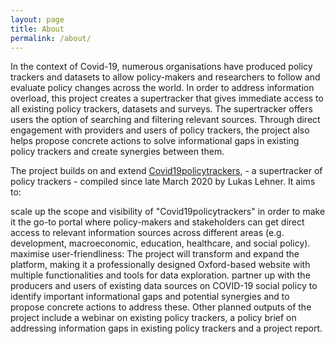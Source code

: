 ```yaml
---
layout: page
title: About
permalink: /about/
---
```


In the context of Covid-19, numerous organisations have produced policy trackers and datasets to allow policy-makers and researchers to follow and evaluate policy changes across the world. In order to address information overload, this project creates a supertracker that gives immediate access to all existing policy trackers, datasets and surveys. The supertracker offers users the option of searching and filtering relevant sources. Through direct engagement with providers and users of policy trackers, the project also helps propose concrete actions to solve informational gaps in existing policy trackers and create synergies between them.

The project builds on and extend [Covid19policytrackers](https://lukaslehner.github.io/covid19policytrackers/), - a supertracker of policy trackers - compiled since late March 2020 by Lukas Lehner. It aims to:

scale up the scope and visibility of "Covid19policytrackers" in order to make it the go-to portal where policy-makers and stakeholders can get direct access to relevant information sources across different areas (e.g. development, macroeconomic, education, healthcare, and social policy).
maximise user-friendliness: The project will transform and expand the platform, making it a professionally designed Oxford-based website with multiple functionalities and tools for data exploration.
partner up with the producers and users of existing data sources on COVID-19 social policy to identify important informational gaps and potential synergies and to propose concrete actions to address these.
Other planned outputs of the project include a webinar on existing policy trackers, a policy brief on addressing information gaps in existing policy trackers and a project report.
